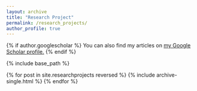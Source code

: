 ```yaml
---
layout: archive
title: "Research Project"
permalink: /research_projects/
author_profile: true
---
```

{% if author.googlescholar %}
  You can also find my articles on <u><a href="{{author.googlescholar}}">my Google Scholar profile</a>.</u>
{% endif %}

{% include base_path %}

{% for post in site.researchprojects reversed %}
  {% include archive-single.html %}
{% endfor %}



